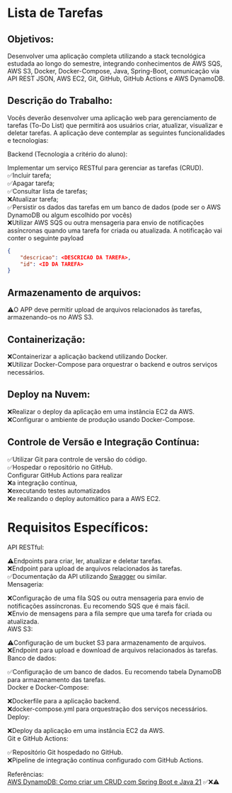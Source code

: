 # Lista de Tarefas
## Objetivos:
Desenvolver uma aplicação completa utilizando a stack tecnológica estudada ao longo do semestre, integrando conhecimentos de AWS SQS, AWS S3, Docker, Docker-Compose, Java, Spring-Boot, comunicação via API REST JSON, AWS EC2, Git, GitHub, GitHub Actions e AWS DynamoDB.

## Descrição do Trabalho:

Vocês deverão desenvolver uma aplicação web para gerenciamento de tarefas (To-Do List) que permitirá aos usuários criar, atualizar, visualizar e deletar tarefas. A aplicação deve contemplar as seguintes funcionalidades e tecnologias:

Backend (Tecnologia a critério do aluno):

Implementar um serviço RESTful para gerenciar as tarefas (CRUD).\
✅Incluir tarefa;\
✅Apagar tarefa;\
✅Consultar lista de tarefas;\
❌Atualizar tarefa;\
✅Persistir os dados das tarefas em um banco de dados (pode ser o AWS DynamoDB ou algum escolhido por vocês)\
❌Utilizar AWS SQS ou outra mensageria para envio de notificações assíncronas quando uma tarefa for criada ou atualizada. A notificação vai conter o seguinte payload
```json
{
    "descricao": <DESCRICAO DA TAREFA>, 
    "id": <ID DA TAREFA> 
}
```
## Armazenamento de arquivos: 
⚠️O APP deve permitir upload de arquivos relacionados às tarefas, armazenando-os no AWS S3. 

## Containerização:

❌Containerizar a aplicação backend utilizando Docker.\
❌Utilizar Docker-Compose para orquestrar o backend e outros serviços necessários.
## Deploy na Nuvem:

❌Realizar o deploy da aplicação em uma instância EC2 da AWS.\
❌Configurar o ambiente de produção usando Docker-Compose.
## Controle de Versão e Integração Contínua:

✅Utilizar Git para controle de versão do código.\
✅Hospedar o repositório no GitHub.\
Configurar GitHub Actions para realizar\
❌a integração contínua,\
❌executando testes automatizados\
❌e realizando o deploy automático para a AWS EC2.
# Requisitos Específicos:

API RESTful:

⚠️Endpoints para criar, ler, atualizar e deletar tarefas.\
❌Endpoint para upload de arquivos relacionados às tarefas.\
✅Documentação da API utilizando [Swagger](http://localhost:8080/swagger-ui/swagger-ui/index.html#/) ou similar.\
Mensageria:

❌Configuração de uma fila SQS ou outra mensageria para envio de notificações assíncronas. Eu recomendo SQS que é mais fácil.\
❌Envio de mensagens para a fila sempre que uma tarefa for criada ou atualizada.\
AWS S3:

⚠️Configuração de um bucket S3 para armazenamento de arquivos.\
❌Endpoint para upload e download de arquivos relacionados às tarefas.\
Banco de dados:

✅Configuração de um banco de dados. Eu recomendo tabela DynamoDB para armazenamento das tarefas.\
Docker e Docker-Compose:

❌Dockerfile para a aplicação backend.\
❌docker-compose.yml para orquestração dos serviços necessários.\
Deploy:

❌Deploy da aplicação em uma instância EC2 da AWS.\
Git e GitHub Actions:

✅Repositório Git hospedado no GitHub.\
❌Pipeline de integração contínua configurado com GitHub Actions.

Referências:\
[AWS DynamoDB: Como criar um CRUD com Spring Boot e Java 21](https://youtu.be/qxSeffy6Nr4?si=3ELyqwSfU-5OYxNB)
✅❌⚠️